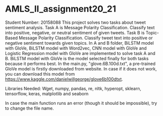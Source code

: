 # AMLS_II_assignment20_21
Student Number: 20158088
This project solves two tasks about tweet sentiment analysis. 
Task A is Message Polarity Classification. Classify text into positive, negative, or neutral sentiment of given tweets.
Task B is Topic-Based Message Polarity Classification. Classify tweet text into positive or negative sentiment towards given topics.
In A and B folder, BiLSTM model with GloVe, BiLSTM model with Word2vec, CNN model with GloVe and Logistic Regression model with GloVe are implemented to solve task A and B. BiLSTM model with GloVe is the model selected finally for both tasks because it performs best.
In the main.py, "glove.6B.100d.txt", a pre-trained GloVe model is firstly downloaded from website. In case if it does not work, you can download this model from https://www.kaggle.com/danielwillgeorge/glove6b100dtxt.

Libraries Needed:
Wget, numpy, pandas, re, nltk, hyperopt, sklearn, tensorflow, keras, matplotlib and seaborn

In case the main function runs an error (though it should be impossible), try to change the file name.

